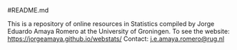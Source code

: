 #README.md

This is a repository of online resources in Statistics compiled by Jorge Eduardo Amaya Romero at the University of Groningen. 
To see the website: https://jorgeamaya.github.io/webstats/
Contact: j.e.amaya.romero@rug.nl
